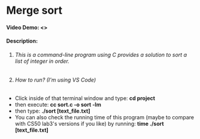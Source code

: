 # Merge sort 

#### Video Demo:  <>

#### Description:
1. ###### This is a command-line program using C provides a solution to sort a list of integer in order.
2. ###### How to run? (I'm using VS Code)
- Click inside of that terminal window and type: 
    **cd project**
- then execute:
    **cc sort.c -o sort -lm**
- then type:
    **./sort [text_file.txt]**
- You can also check the running time of this program (maybe to compare with CS50 lab3's versions if you like) by running:
    **time ./sort [text_file.txt]**
